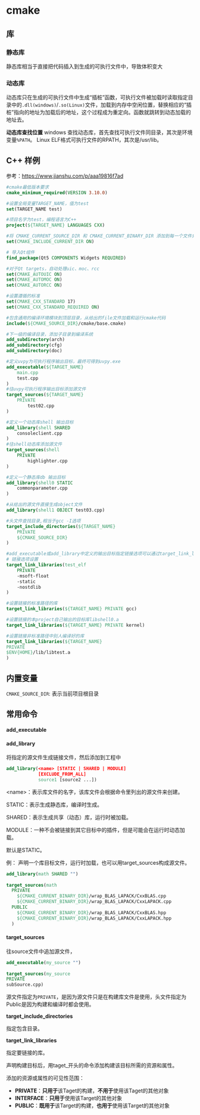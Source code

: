 # cmake

## 库

### 静态库

静态库相当于直接把代码插入到生成的可执行文件中，导致体积变大

### 动态库

动态库只在生成的可执行文件中生成“插桩”函数，可执行文件被加载时读取指定目录中的`.dll(windows)`/`.so(Linux)`文件，加载到内存中空闲位置，替换相应的“插桩”指向的地址为加载后的地址，这个过程成为重定向。函数就跳转到动态加载的地址去。

**动态库查找位置**
windows 查找动态库，首先查找可执行文件同目录，其次是环境变量`%PATH`。
Linux ELF格式可执行文件的RPATH，其次是/usr/lib。



## C++ 样例

参考：https://www.jianshu.com/p/aaa19816f7ad

```cmake
#cmake最低版本要求
cmake_minimum_required(VERSION 3.10.0)

#设置全局变量TARGET_NAME，值为test
set(TARGET_NAME test)

#项目名字为test，编程语言为C++
project(${TARGET_NAME} LANGUAGES CXX)

#将 CMAKE_CURRENT_SOURCE_DIR 和 CMAKE_CURRENT_BINARY_DIR 添加到每一个文件夹，但不会传递到子目录。
set(CMAKE_INCLUDE_CURRENT_DIR ON)

# 导入Qt组件
find_package(Qt5 COMPONENTS Widgets REQUIRED)

#对于Qt targets，自动处理uic、moc、rcc
set(CMAKE_AUTOUIC ON)
set(CMAKE_AUTOMOC ON)
set(CMAKE_AUTORCC ON)

#设置遵循的标准
set(CMAKE_CXX_STANDARD 17)
set(CMAKE_CXX_STANDARD_REQUIRED ON)

#包含通用的编译环境模块到顶层目录，从给出的file文件加载和运行cmake代码
include(${CMAKE_SOURCE_DIR}/cmake/base.cmake)

#下一级的编译目录，添加子目录到编译系统
add_subdirectory(arch)
add_subdirectory(cfg)
add_subdirectory(doc)

#定义uvpy为可执行程序输出目标，最终可得到uvpy.exe
add_executable(${TARGET_NAME}
	main.cpp
	test.cpp
)
#往uvpy可执行程序输出目标添加源文件
target_sources(${TARGET_NAME}
	PRIVATE
		test02.cpp
)

#定义一个动态库shell 输出目标
add_library(shell SHARED
	consoleclient.cpp
)
#往shell动态库添加源文件
target_sources(shell
	PRIVATE
		highlighter.cpp
)

#定义一个静态库db 输出目标
add_library(shell0 STATIC
	commonparameter.cpp
)

#从给出的源文件直接生成object文件
add_library(shell1 OBJECT test03.cpp)

#头文件查找目录,相当于gcc -I选项
target_include_directories(${TARGET_NAME}
	PRIVATE
	${CMAKE_SOURCE_DIR}
)

#add_executable或add_library中定义的输出目标指定链接选项可以通过target_link_libraries命令全部搞定
# 链接选项设置
target_link_libraries(test_elf
    PRIVATE
    -msoft-float 
    -static 
    -nostdlib
)

#设置链接的标准路径的库
target_link_libraries(${TARGET_NAME} PRIVATE gcc)

#设置链接的本project自己输出的目标库libshell0.a
target_link_libraries(${TARGET_NAME} PRIVATE kernel)

#设置链接非标准路径中别人编译好的库
target_link_libraries(${TARGET_NAME} 
PRIVATE 
$ENV{HOME}/lib/libtest.a
)


```



## 内置变量

`CMAKE_SOURCE_DIR`: 表示当前项目根目录

## 常用命令

#### add_executable

#### add_library

将指定的源文件生成链接文件，然后添加到工程中

```cmake
add_library(<name> [STATIC | SHARED | MODULE]
            [EXCLUDE_FROM_ALL]
            source1 [source2 ...])
```

\<name>：表示库文件的名字，该库文件会根据命令里列出的源文件来创建。

STATIC：表示生成静态库，编译时生成。

SHARED：表示生成共享（动态）库，运行时被加载。

MODULE：一种不会被链接到其它目标中的插件，但是可能会在运行时动态加载。

默认是STATIC。

例： 声明一个库目标文件，运行时加载，也可以用target_sources构成源文件。

```cmake
add_library(math SHARED "")
 
target_sources(math
  PRIVATE
    ${CMAKE_CURRENT_BINARY_DIR}/wrap_BLAS_LAPACK/CxxBLAS.cpp
    ${CMAKE_CURRENT_BINARY_DIR}/wrap_BLAS_LAPACK/CxxLAPACK.cpp
  PUBLIC
    ${CMAKE_CURRENT_BINARY_DIR}/wrap_BLAS_LAPACK/CxxBLAS.hpp
    ${CMAKE_CURRENT_BINARY_DIR}/wrap_BLAS_LAPACK/CxxLAPACK.hpp
  )
```

#### target_sources

往source文件中追加源文件，

```cmake
add_executable(my_source "")
 
target_sources(my_source
PRIVATE
subSource.cpp)
```

源文件指定为`PRIVATE`，是因为源文件只是在构建库文件是使用，头文件指定为Public是因为构建和编译时都会使用。

**target_include_directories**

指定包含目录。

**target_link_libraries**

指定要链接的库。

声明构建目标后，用taget_开头的命令添加构建该目标所需的资源和属性。

添加的资源或属性的可见性范围：

+ **PRIVATE**：**只用于**该Taget的构建，**不用于**使用该Taget的其他对象
+ **INTERFACE**：**只用于**使用该Target的其他对象
+ **PUBLIC**：**既用于**该Target的构建，**也用于**使用该Target的其他对象
